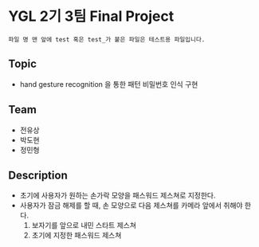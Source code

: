 # YGL 2기 3팀 Final Project

```
파일 명 맨 앞에 test 혹은 test_가 붙은 파일은 테스트용 파일입니다.
```

## Topic
* hand gesture recognition 을 통한 패턴 비밀번호 인식 구현

## Team
* 전유상
* 박도현
* 정민형

## Description
* 초기에 사용자가 원하는 손가락 모양을 패스워드 제스쳐로 지정한다.
* 사용자가 잠금 해제를 할 때, 손 모양으로 다음 제스쳐를 카메라 앞에서 취해야 한다.
    1. 보자기를 앞으로 내민 스타트 제스쳐
    2. 초기에 지정한 패스워드 제스쳐


